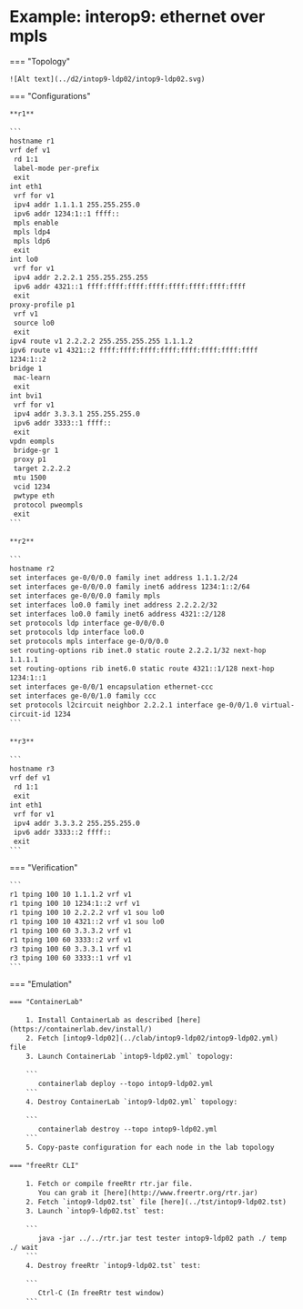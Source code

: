 # Example: interop9: ethernet over mpls

=== "Topology"

    ![Alt text](../d2/intop9-ldp02/intop9-ldp02.svg)

=== "Configurations"

    **r1**

    ```
    hostname r1
    vrf def v1
     rd 1:1
     label-mode per-prefix
     exit
    int eth1
     vrf for v1
     ipv4 addr 1.1.1.1 255.255.255.0
     ipv6 addr 1234:1::1 ffff::
     mpls enable
     mpls ldp4
     mpls ldp6
     exit
    int lo0
     vrf for v1
     ipv4 addr 2.2.2.1 255.255.255.255
     ipv6 addr 4321::1 ffff:ffff:ffff:ffff:ffff:ffff:ffff:ffff
     exit
    proxy-profile p1
     vrf v1
     source lo0
     exit
    ipv4 route v1 2.2.2.2 255.255.255.255 1.1.1.2
    ipv6 route v1 4321::2 ffff:ffff:ffff:ffff:ffff:ffff:ffff:ffff 1234:1::2
    bridge 1
     mac-learn
     exit
    int bvi1
     vrf for v1
     ipv4 addr 3.3.3.1 255.255.255.0
     ipv6 addr 3333::1 ffff::
     exit
    vpdn eompls
     bridge-gr 1
     proxy p1
     target 2.2.2.2
     mtu 1500
     vcid 1234
     pwtype eth
     protocol pweompls
     exit
    ```

    **r2**

    ```
    hostname r2
    set interfaces ge-0/0/0.0 family inet address 1.1.1.2/24
    set interfaces ge-0/0/0.0 family inet6 address 1234:1::2/64
    set interfaces ge-0/0/0.0 family mpls
    set interfaces lo0.0 family inet address 2.2.2.2/32
    set interfaces lo0.0 family inet6 address 4321::2/128
    set protocols ldp interface ge-0/0/0.0
    set protocols ldp interface lo0.0
    set protocols mpls interface ge-0/0/0.0
    set routing-options rib inet.0 static route 2.2.2.1/32 next-hop 1.1.1.1
    set routing-options rib inet6.0 static route 4321::1/128 next-hop 1234:1::1
    set interfaces ge-0/0/1 encapsulation ethernet-ccc
    set interfaces ge-0/0/1.0 family ccc
    set protocols l2circuit neighbor 2.2.2.1 interface ge-0/0/1.0 virtual-circuit-id 1234
    ```

    **r3**

    ```
    hostname r3
    vrf def v1
     rd 1:1
     exit
    int eth1
     vrf for v1
     ipv4 addr 3.3.3.2 255.255.255.0
     ipv6 addr 3333::2 ffff::
     exit
    ```

=== "Verification"

    ```
    r1 tping 100 10 1.1.1.2 vrf v1
    r1 tping 100 10 1234:1::2 vrf v1
    r1 tping 100 10 2.2.2.2 vrf v1 sou lo0
    r1 tping 100 10 4321::2 vrf v1 sou lo0
    r1 tping 100 60 3.3.3.2 vrf v1
    r1 tping 100 60 3333::2 vrf v1
    r3 tping 100 60 3.3.3.1 vrf v1
    r3 tping 100 60 3333::1 vrf v1
    ```

=== "Emulation"

    === "ContainerLab"

        1. Install ContainerLab as described [here](https://containerlab.dev/install/)  
        2. Fetch [intop9-ldp02](../clab/intop9-ldp02/intop9-ldp02.yml) file  
        3. Launch ContainerLab `intop9-ldp02.yml` topology:  

        ```
           containerlab deploy --topo intop9-ldp02.yml  
        ```
        4. Destroy ContainerLab `intop9-ldp02.yml` topology:  

        ```
           containerlab destroy --topo intop9-ldp02.yml  
        ```
        5. Copy-paste configuration for each node in the lab topology

    === "freeRtr CLI"

        1. Fetch or compile freeRtr rtr.jar file.  
           You can grab it [here](http://www.freertr.org/rtr.jar)  
        2. Fetch `intop9-ldp02.tst` file [here](../tst/intop9-ldp02.tst)  
        3. Launch `intop9-ldp02.tst` test:  

        ```
           java -jar ../../rtr.jar test tester intop9-ldp02 path ./ temp ./ wait
        ```
        4. Destroy freeRtr `intop9-ldp02.tst` test:  

        ```
           Ctrl-C (In freeRtr test window)
        ```

